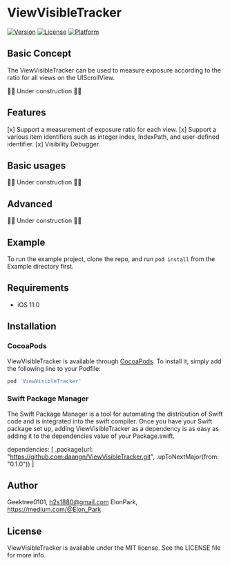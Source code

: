 # ViewVisibleTracker

[![Version](https://img.shields.io/cocoapods/v/ViewVisibleTracker.svg?style=flat)](https://cocoapods.org/pods/ViewVisibleTracker)
[![License](https://img.shields.io/cocoapods/l/ViewVisibleTracker.svg?style=flat)](https://cocoapods.org/pods/ViewVisibleTracker)
[![Platform](https://img.shields.io/cocoapods/p/ViewVisibleTracker.svg?style=flat)](https://cocoapods.org/pods/ViewVisibleTracker)

## Basic Concept
The ViewVisibleTracker can be used to measure exposure according to the ratio for all views on the UIScrollView.

👨‍🔧 Under construction 🧑‍🔧

## Features
[x] Support a measurement of exposure ratio for each view.
[x] Support a various item identifiers such as integer index, IndexPath, and user-defined identifier.
[x] Visibility Debugger.

## Basic usages

👨‍🔧 Under construction 🧑‍🔧

## Advanced

👨‍🔧 Under construction 🧑‍🔧

## Example

To run the example project, clone the repo, and run `pod install` from the Example directory first.

## Requirements
- iOS 11.0

## Installation

### CocoaPods

ViewVisibleTracker is available through [CocoaPods](https://cocoapods.org). To install
it, simply add the following line to your Podfile:

```ruby
pod 'ViewVisibleTracker'
```

### Swift Package Manager

The Swift Package Manager is a tool for automating the distribution of Swift code and is integrated into the swift compiler.
Once you have your Swift package set up, adding ViewVisibleTracker as a dependency is as easy as adding it to the dependencies value of your Package.swift.

dependencies: [
    .package(url: "https://github.com:daangn/ViewVisibleTracker.git", .upToNextMajor(from: "0.1.0"))
]

## Author

Geektree0101, h2s1880@gmail.com
ElonPark, https://medium.com/@Elon_Park

## License

ViewVisibleTracker is available under the MIT license. See the LICENSE file for more info.
